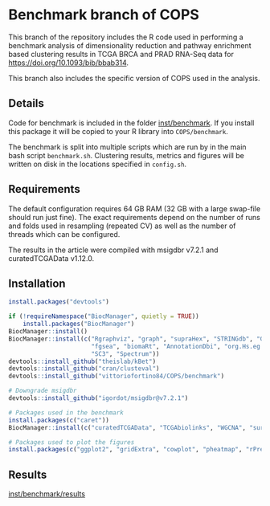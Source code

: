 # Benchmark branch of COPS

This branch of the repository includes the R code used in performing a benchmark analysis of dimensionality reduction and pathway enrichment based clustering results in TCGA BRCA and PRAD RNA-Seq data for https://doi.org/10.1093/bib/bbab314. 

This branch also includes the specific version of COPS used in the analysis.

## Details

Code for benchmark is included in the folder [inst/benchmark](inst/benchmark). 
If you install this package it will be copied to your R library into `COPS/benchmark`.

The benchmark is split into multiple scripts which are run by in the main bash script `benchmark.sh`.
Clustering results, metrics and figures will be written on disk in the locations specified in `config.sh`.

## Requirements

The default configuration requires 64 GB RAM (32 GB with a large swap-file should run just fine). 
The exact requirements depend on the number of runs and folds used in resampling (repeated CV) as well as the number of threads which can be configured.

The results in the article were compiled with msigdbr v7.2.1 and curatedTCGAData v1.12.0.

## Installation

```R
install.packages("devtools")

if (!requireNamespace("BiocManager", quietly = TRUE))
    install.packages("BiocManager")
BiocManager::install()
BiocManager::install(c("Rgraphviz", "graph", "supraHex", "STRINGdb", "GSVA", 
                       "fgsea", "biomaRt", "AnnotationDbi", "org.Hs.eg.db",
                       "SC3", "Spectrum"))
devtools::install_github("theislab/kBet")
devtools::install_github("cran/clusteval")
devtools::install_github("vittoriofortino84/COPS/benchmark")

# Downgrade msigdbr
devtools::install_github("igordot/msigdbr@v7.2.1")

# Packages used in the benchmark
install.packages(c("caret"))
BiocManager::install(c("curatedTCGAData", "TCGAbiolinks", "WGCNA", "survminer"))

# Packages used to plot the figures
install.packages(c("ggplot2", "gridExtra", "cowplot", "pheatmap", "rPref"))
```

## Results

[inst/benchmark/results](inst/benchmark/results)
